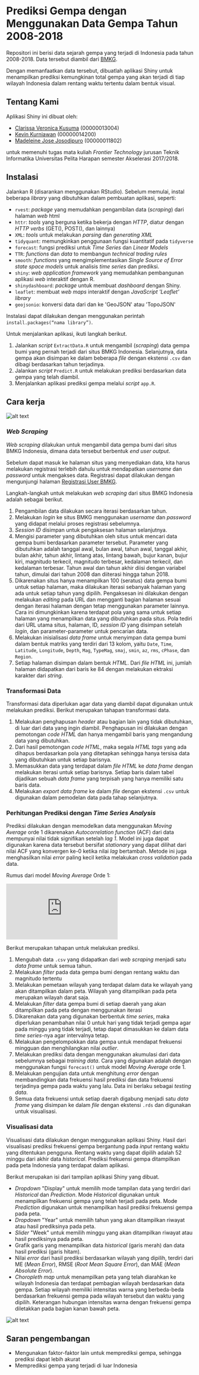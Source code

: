 ﻿# Prediksi Gempa dengan Menggunakan Data Gempa Tahun 2008-2018

Repositori ini berisi data sejarah gempa yang terjadi di Indonesia pada tahun 2008-2018. Data tersebut diambil dari [BMKG](http://repogempa.bmkg.go.id/query.php).

Dengan memanfaatkan data tersebut, dibuatlah aplikasi Shiny untuk menampilkan prediksi kemungkinan total gempa yang akan terjadi di tiap wilayah Indonesia dalam rentang waktu tertentu dalam bentuk visual.

## Tentang Kami

Aplikasi Shiny ini dibuat oleh:
- [Clarissa Veronica Kusuma](https://github.com/clarissaveronica) (00000013004)
- [Kevin Kurniawan](https://github.com/kevinkurniawan97) (00000014200)
- [Madeleine Jose Josodipuro](https://github.com/haysacks) (00000011802)

untuk memenuhi tugas mata kuliah _Frontier Technology_ jurusan Teknik Informatika Universitas Pelita Harapan semester Akselerasi 2017/2018.

## Instalasi
Jalankan R (disarankan menggunakan RStudio). Sebelum memulai, instal beberapa _library_ yang dibutuhkan dalam pembuatan aplikasi, seperti:
  - `rvest`: _package_ yang memudahkan pengambilan data (_scraping_) dari halaman _web_ html
  - `httr`: _tools_ yang berguna ketika bekerja dengan _HTTP_, diatur dengan _HTTP verbs_ (GET(), POST(), dan lainnya)
  - `XML`: _tools_ untuk melakukan _parsing_ dan _generating XML_
  - `tidyquant`: memungkinkan penggunaan fungsi kuantitatif pada `tidyverse`
  - `forecast`: fungsi prediksi untuk _Time Series_ dan _Linear Models_
  - `TTR`: _functions_ dan _data_ to membangun _technical trading rules_
  - `smooth`: _functions_ yang mengimplementasikan _Single Source of Error state space models_ untuk analisis _time series_ dan prediksi.
  - `shiny`: _web application framework_ yang memudahkan pembangunan aplikasi _web_ interaktif dengan R.
  - `shinydashboard`: _package_ untuk membuat _dashboard_ dengan Shiny.
  - `leaflet`: membuat _web maps_ interaktif dengan _JavaScript 'Leaflet' library_
  - `geojsonio`: konversi data dari dan ke 'GeoJSON' atau 'TopoJSON'

Instalasi dapat dilakukan dengan menggunakan perintah `install.packages(“nama library”)`.

Untuk menjalankan aplikasi, ikuti langkah berikut.
1. Jalankan _script_ `ExtractData.R` untuk mengambil (_scraping_) data gempa bumi yang pernah terjadi dari situs BMKG Indonesia. Selanjutnya, data gempa akan disimpan ke dalam beberapa _file_ dengan ekstensi `.csv` dan dibagi berdasarkan tahun terjadinya.
2. Jalankan _script_ `Predict.R` untuk melakukan prediksi berdasarkan data gempa yang telah diambil.
3. Menjalankan aplikasi prediksi gempa melalui _script_ `app.R`.

## Cara kerja
![alt text](https://raw.githubusercontent.com/haysacks/Earthquake-frequency-prediction/master/flowchart.png)
### _Web Scraping_
_Web scraping_ dilakukan untuk mengambil data gempa bumi dari situs BMKG Indonesia, dimana data tersebut berbentuk _end user output_.

Sebelum dapat masuk ke halaman situs yang menyediakan data, kita harus melakukan registrasi terlebih dahulu untuk mendapatkan _username_ dan _password_ untuk mengakses data. Registrasi dapat dilakukan dengan mengunjungi halaman [Registrasi User BMKG](http://repogempa.bmkg.go.id/signup.php).

Langkah-langkah untuk melakukan _web scraping_ dari situs BMKG Indonesia adalah sebagai berikut.
1. Pengambilan data dilakukan secara iterasi berdasarkan tahun.
2. Melakukan _login_ ke situs BMKG menggunakan _username_ dan _password_ yang didapat melalui proses registrasi sebelumnya.
3. _Session ID_ disimpan untuk pengaksesan halaman selanjutnya.
4. Mengisi parameter yang dibutuhkan oleh situs untuk mencari data gempa bumi berdasarkan parameter tersebut. Parameter yang dibutuhkan adalah tanggal awal, bulan awal, tahun awal, tanggal akhir, bulan akhir, tahun akhir, lintang atas, lintang bawah, bujur kanan, bujur kiri, magnitudo terkecil, magnitudo terbesar, kedalaman terkecil, dan kedalaman terbesar. Tahun awal dan tahun akhir diisi dengan variabel tahun, dimulai dari tahun 2008 dan diiterasi hingga tahun 2018.
5. Dikarenakan situs hanya menampilkan 100 (seratus) data gempa bumi untuk setiap halaman, maka dilakukan iterasi sebanyak halaman yang ada untuk setiap tahun yang dipilih. Pengaksesan ini dilakukan dengan melakukan _editing_ pada URL dan mengganti bagian halaman sesuai dengan iterasi halaman dengan tetap menggunakan parameter lainnya. Cara ini dimungkinkan karena terdapat pola yang sama untuk setiap halaman yang menampilkan data yang dibutuhkan pada situs. Pola tediri dari URL utama situs, halaman, ID, _session ID_ yang disimpan setelah _login_, dan parameter-parameter untuk pencarian data.
6. Melakukan inisialisasi _data frame_ untuk menyimpan data gempa bumi dalam bentuk matriks yang terdiri dari 13 kolom, yaitu `Date`, `Time`, `Latitude`, `Longitude`, `Depth`, `Mag`, `TypeMag`, `smaj`, `smin`, `az`, `rms`, `cPhase`, dan `Region`.
7. Setiap halaman disimpan dalam bentuk _HTML_. Dari _file HTML_ ini, jumlah halaman didapatkan dari baris ke 84 dengan melakukan ektraksi karakter dari _string_.

### Transformasi Data
Transformasi data diperlukan agar data yang diambil dapat digunakan untuk melakukan prediksi. Berikut merupakan tahapan transformasi data.
1. Melakukan penghapusan _header_ atau bagian lain yang tidak dibutuhkan, di luar dari data yang ingin diambil. Penghapusan ini dilakukan dengan pemotongan _code HTML_ dan hanya mengambil baris yang mengandung data yang dibutuhkan.
2. Dari hasil pemotongan _code HTML_, maka segala _HTML tags_ yang ada dihapus berdasarkan pola yang ditetapkan sehingga hanya tersisa data yang dibutuhkan untuk setiap barisnya.
3. Memasukkan data yang terdapat dalam _file HTML_ ke _data frame_ dengan melakukan iterasi untuk setiap barisnya. Setiap baris dalam tabel dijadikan sebuah _data frame_ yang terpisah yang hanya memiliki satu baris data.
4. Melakukan _export data frame_ ke dalam _file_ dengan ekstensi `.csv` untuk digunakan dalam pemodelan data pada tahap selanjutnya.

### Perhitungan Prediksi dengan _Time Series Analysis_
Prediksi dilakukan dengan memodelkan data menggunakan _Moving Average_ orde 1 dikarenakan _Autocorrelation function_ (ACF) dari data mempunyai nilai tidak signifikan setelah _lag 1_. Model ini juga dapat digunakan karena data tersebut bersifat _stationary_ yang dapat dilihat dari nilai ACF yang konvergen ke-0 ketika nilai _lag_ bertambah. Metode ini juga menghasilkan nilai _error_ paling kecil ketika melakukan _cross validation_ pada data.

Rumus dari model _Moving Average_ Orde 1:

![equation](https://latex.codecogs.com/gif.latex?x_%7Bt%7D%20%3D%20%5Cmu%20&plus;%20w_%7Bt%7D%20&plus;%20%5CTheta_%7B1%7Dw_%7Bt-1%7D)

Berikut merupakan tahapan untuk melakukan prediksi.
1. Mengubah data `.csv` yang didapatkan dari _web scraping_ menjadi satu _data frame_ untuk semua tahun.
2. Melakukan _filter_ pada data gempa bumi dengan rentang waktu dan magnitudo tertentu
3. Melakukan pemetaan wilayah yang terdapat dalam data ke wilayah yang akan ditampilkan dalam peta. Wilayah yang ditampilkan pada peta merupakan wilayah darat saja.
4. Melakukan _filter_ data gempa bumi di setiap daerah yang akan ditampilkan pada peta dengan menggunakan iterasi
5. Dikarenakan data yang digunakan berbentuk _time series_, maka diperlukan penambahan nilai 0 untuk hari yang tidak terjadi gempa agar pada minggu yang tidak terjadi, tetap dapat dimasukkan ke dalam data _time series_-nya agar intervalnya tetap.
6. Melakukan pengelompokkan data gempa untuk mendapat frekuensi mingguan dan menghilangkan nilai _outlier_.
7. Melakukan prediksi data dengan menggunakan akumulasi dari data sebelumnya sebagai _training data_. Cara yang digunakan adalah dengan menggunakan fungsi `forecast()` untuk model _Moving Average_ orde 1.
8. Melakukan pengujian data untuk menghitung _error_ dengan membandingkan data frekuensi hasil prediksi dan data frekuensi terjadinya gempa pada waktu yang lalu. Data ini berlaku sebagai _testing data_.
9. Semua data frekuensi untuk setiap daerah digabung menjadi satu _data frame_ yang disimpan ke dalam _file_ dengan ekstensi `.rds` dan digunakan untuk visualisasi.

### Visualisasi data
Visualisasi data dilakukan dengan menggunakan aplikasi Shiny. Hasil dari visualisasi prediksi frekuensi gempa bergantung pada _input_ rentang waktu yang ditentukan pengguna. Rentang waktu yang dapat dipilih adalah 52 minggu dari akhir data _historical_. Prediksi frekuensi gempa ditampilkan pada peta Indonesia yang terdapat dalam aplikasi.

Berikut merupakan isi dari tampilan aplikasi Shiny yang dibuat.
- _Dropdown_ "Display" untuk memilih mode tampilan data yang terdiri dari _Historical_ dan _Prediction_. Mode _Historical_ digunakan untuk menampilkan frekuensi gempa yang telah terjadi pada peta. Mode _Prediction_ digunakan untuk menampilkan hasil prediksi frekuensi gempa pada peta.
- _Dropdown_ "Year" untuk memilih tahun yang akan ditampilkan riwayat atau hasil prediksinya pada peta.
- _Slider_ "Week" untuk memilih minggu yang akan ditampilkan riwayat atau hasil prediksinya pada peta.
- Grafik garis yang menampilkan data _historical_ (garis merah) dan data hasil prediksi (garis hitam).
- Nilai _error_ dari hasil prediksi berdasarkan wilayah yang dipilih, terdiri dari ME (_Mean Error_), RMSE (_Root Mean Square Error_), dan MAE (_Mean Absolute Error_).
- _Choropleth map_ untuk menampilkan peta yang telah diarahkan ke wilayah Indonesia dan terdapat pembagian wilayah berdasarkan data gempa. Setiap wilayah memiliki intensitas warna yang berbeda-beda berdasarkan frekuensi gempa pada wilayah tersebut dan waktu yang dipilih. Keterangan hubungan intensitas warna dengan frekuensi gempa diletakkan pada bagian kanan bawah peta.

![alt text](https://raw.githubusercontent.com/haysacks/Earthquake-frequency-prediction/master/screenshot.JPG)

## Saran pengembangan
- Mengunakan faktor-faktor lain untuk memprediksi gempa, sehingga prediksi dapat lebih akurat
- Memprediksi gempa yang terjadi di luar Indonesia